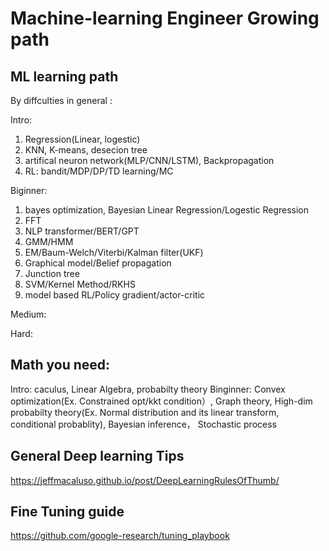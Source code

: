 # Machine-learning Engineer Growing path

ML learning path
--
By diffculties in general :

Intro: 
  1. Regression(Linear, logestic)
  2.  KNN, K-means, desecion tree 
  3.  artifical neuron network(MLP/CNN/LSTM), Backpropagation
  4.  RL: bandit/MDP/DP/TD learning/MC

Biginner:

  1. bayes optimization,  Bayesian Linear Regression/Logestic Regression
  2. FFT
  3. NLP transformer/BERT/GPT
  4. GMM/HMM
  5. EM/Baum-Welch/Viterbi/Kalman filter(UKF)
  6. Graphical model/Belief propagation
  7. Junction tree
  8. SVM/Kernel Method/RKHS
  9. model based RL/Policy gradient/actor-critic


Medium:

Hard:
  
Math you need:
--
  Intro: caculus, Linear Algebra, probabilty theory
  Binginner: Convex optimization(Ex. Constrained opt/kkt condition）, Graph theory, High-dim probabilty theory(Ex. Normal distribution and its linear transform, conditional probablity), Bayesian inference， Stochastic process



## General Deep learning Tips
https://jeffmacaluso.github.io/post/DeepLearningRulesOfThumb/


## Fine Tuning guide
https://github.com/google-research/tuning_playbook
